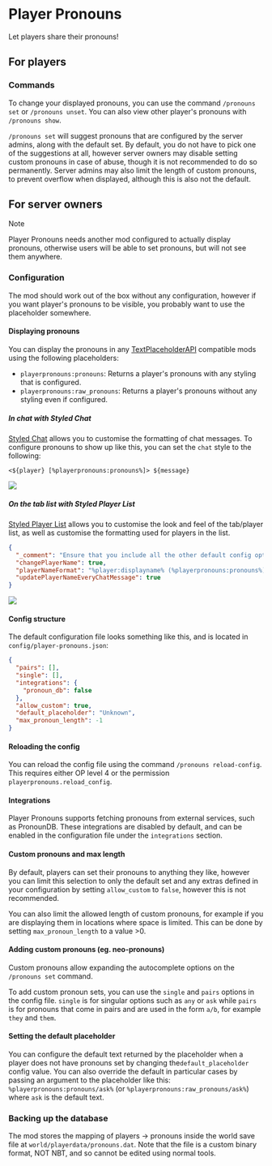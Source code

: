 # Player Pronouns

Let players share their pronouns!

## For players

### Commands

To change your displayed pronouns, you can use the command `/pronouns set` or `/pronouns unset`. You can also view other player's pronouns with `/pronouns show`.

`/pronouns set` will suggest pronouns that are configured by the server admins, along with the default set. By default, you do not have to pick one of the suggestions at all, however server owners may disable setting custom pronouns in case of abuse, though it is not recommended to do so permanently. Server admins may also limit the length of custom pronouns, to prevent overflow when displayed, although this is also not the default.

## For server owners

> [!NOTE]
> Player Pronouns needs another mod configured to actually display pronouns, otherwise users will be able to set pronouns, but will not see them anywhere.

### Configuration

The mod should work out of the box without any configuration, however if you want player's pronouns to be visible, you probably want to use the placeholder somewhere.

#### Displaying pronouns

You can display the pronouns in any [TextPlaceholderAPI](https://github.com/Patbox/TextPlaceholderAPI) compatible mods using the following placeholders:

* `playerpronouns:pronouns`: Returns a player's pronouns with any styling that is configured.
* `playerpronouns:raw_pronouns`: Returns a player's pronouns without any styling even if configured.

##### In chat with Styled Chat

[Styled Chat](https://modrinth.com/mod/styled-chat) allows you to customise the formatting of chat messages. To configure pronouns to show up like this, you can set the `chat` style to the following:

`<${player} [%playerpronouns:pronouns%]> ${message}`

![](https://cdn.discordapp.com/attachments/859419898962116642/870732808367267881/in-chat.png)

##### On the tab list with Styled Player List

[Styled Player List](https://modrinth.com/mod/styledplayerlist) allows you to customise the look and feel of the tab/player list, as well as customise the formatting used for players in the list.

```json
{
  "_comment": "Ensure that you include all the other default config options",
  "changePlayerName": true,
  "playerNameFormat": "%player:displayname% (%playerpronouns:pronouns%)",
  "updatePlayerNameEveryChatMessage": true
}
```

![](https://cdn.discordapp.com/attachments/859419898962116642/870739744286453820/2021-07-30_19.45.49.png)

#### Config structure

The default configuration file looks something like this, and is located in `config/player-pronouns.json`:

```json
{
  "pairs": [],
  "single": [],
  "integrations": {
    "pronoun_db": false
  },
  "allow_custom": true,
  "default_placeholder": "Unknown",
  "max_pronoun_length": -1
}
```

#### Reloading the config

You can reload the config file using the command `/pronouns reload-config`. This requires either OP level 4 or the permission `playerpronouns.reload_config`.

#### Integrations

Player Pronouns supports fetching pronouns from external services, such as PronounDB. These integrations are disabled by default, and can be enabled in the configuration file under the `integrations` section.

#### Custom pronouns and max length

By default, players can set their pronouns to anything they like, however you can limit this selection to only the default set and any extras defined in your configuration by setting `allow_custom` to `false`, however this is not recommended.

You can also limit the allowed length of custom pronouns, for example if you are displaying them in locations where space is limited. This can be done by setting `max_pronoun_length` to a value >0.

#### Adding custom pronouns (eg. neo-pronouns)

Custom pronouns allow expanding the autocomplete options on the `/pronouns set` command.

To add custom pronoun sets, you can use the `single` and `pairs` options in the config file. `single` is for singular options such as `any` or `ask` while `pairs` is for pronouns that come in pairs and are used in the form `a/b`, for example `they` and `them`.

#### Setting the default placeholder

You can configure the default text returned by the placeholder when a player does not have pronouns set by changing the`default_placeholder` config value. You can also override the default in particular cases by passing an argument to the placeholder like this: `%playerpronouns:pronouns/ask%` (or `%playerpronouns:raw_pronouns/ask%`) where `ask` is the default text.

### Backing up the database

The mod stores the mapping of players -> pronouns inside the world save file at `world/playerdata/pronouns.dat`. Note that the file is a custom binary format, NOT NBT, and so cannot be edited using normal tools.
